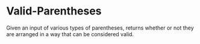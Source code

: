 # Valid-Parentheses
Given an input of various types of parentheses, returns whether or not they are arranged in a way that can be considered valid.
